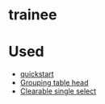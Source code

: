 # trainee

# Used
- [quickstart](https://element.eleme.io/#/en-US/component/quickstart)
- [Grouping table head](https://element.eleme.io/#/en-US/component/table)
- [Clearable single select](https://element.eleme.io/#/en-US/component/select)
